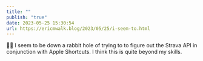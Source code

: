 ```yaml
---
title: ""
publish: "true"
date: 2023-05-25 15:30:54
url: https://ericmwalk.blog/2023/05/25/i-seem-to.html
---
```


😵‍💫 I seem to be down a rabbit hole of trying to to figure out the Strava API in conjunction with Apple Shortcuts. I think this is quite beyond my skills.